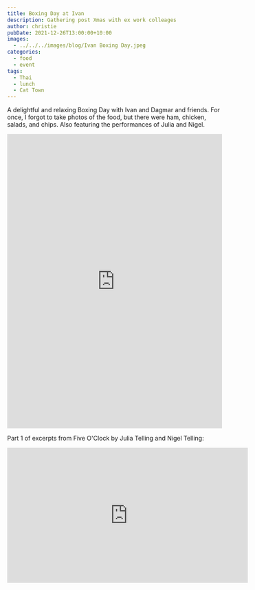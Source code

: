 ```yaml
---
title: Boxing Day at Ivan
description: Gathering post Xmas with ex work colleages
author: christie
pubDate: 2021-12-26T13:00:00+10:00
images:
  - ../../../images/blog/Ivan Boxing Day.jpeg
categories:
  - food
  - event
tags:
  - Thai
  - lunch
  - Cat Town
---
```


A delightful and relaxing Boxing Day with Ivan and Dagmar and friends. For once, I forgot to take photos of the food, but there were ham, chicken, salads, and chips. Also featuring the performances of Julia and Nigel.

<iframe src="https://www.facebook.com/plugins/post.php?href=https%3A%2F%2Fwww.facebook.com%2Fchris1.tham%2Fposts%2Fpfbid029FvQoWaSN7zqHvkCXX8iz81T5REgLT28ugnGL4CX3h9rjedHapAPGpTYTWudHxvEl&show_text=true&width=500" width="500" height="684" style="border:none;overflow:hidden" scrolling="no" frameborder="0" allowfullscreen="true" allow="autoplay; clipboard-write; encrypted-media; picture-in-picture; web-share"></iframe>

Part 1 of excerpts from Five O'Clock by Julia Telling and Nigel Telling:

<iframe src="https://www.facebook.com/plugins/video.php?height=314&href=https%3A%2F%2Fwww.facebook.com%2Fchris1.tham%2Fvideos%2F604624137467467%2F&show_text=false&width=560&t=0" width="560" height="314" style="border:none;overflow:hidden" scrolling="no" frameborder="0" allowfullscreen="true" allow="autoplay; clipboard-write; encrypted-media; picture-in-picture; web-share" allowFullScreen="true"></iframe>
